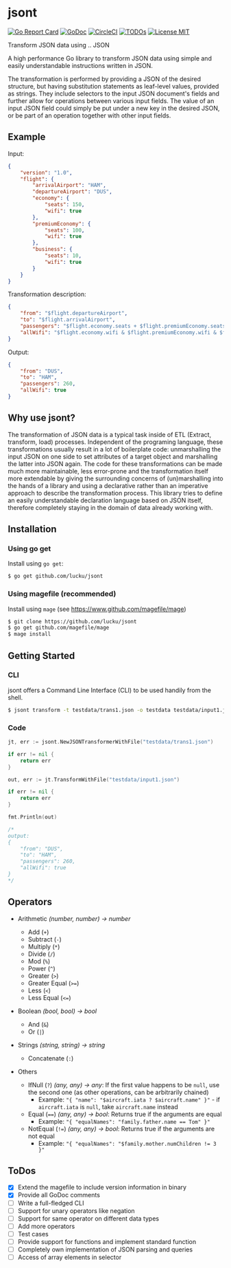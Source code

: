 # jsont
[![Go Report Card](https://goreportcard.com/badge/github.com/lucku/jsont)](https://goreportcard.com/report/github.com/lucku/jsont)
[![GoDoc](https://godoc.org/github.com/lucku/jsont?status.svg)](https://godoc.org/github.com/lucku/jsont)
[![CircleCI](https://circleci.com/gh/lucku/jsont.svg?style=shield)](https://circleci.com/gh/lucku/jsont)
[![TODOs](https://badgen.net/https/api.tickgit.com/badgen/github.com/lucku/jsont)](https://www.tickgit.com/browse?repo=github.com/lucku/jsont)
[![License MIT](https://img.shields.io/badge/License-MIT-brightgreen.svg)](https://img.shields.io/badge/License-MIT-brightgreen.svg)

Transform JSON data using .. JSON

A high performance Go library to transform JSON data using simple and easily understandable instructions written in JSON.

The transformation is performed by providing a JSON of the desired structure, but having substitution statements as leaf-level values, provided as strings. They include selectors to the input JSON document's fields and further allow for operations between various
input fields. The value of an input JSON field could simply be put under a new key in the desired JSON, or be part of an operation together with other input fields.

## Example

Input:
```json
{
    "version": "1.0",
    "flight": {
        "arrivalAirport": "HAM",
        "departureAirport": "DUS",
        "economy": {
            "seats": 150,
            "wifi": true
        },
        "premiumEconomy": {
            "seats": 100,
            "wifi": true
        },
        "business": {
            "seats": 10,
            "wifi": true
        }
    }
}
```

Transformation description:
```json
{
    "from": "$flight.departureAirport",
    "to": "$flight.arrivalAirport",
    "passengers": "$flight.economy.seats + $flight.premiumEconomy.seats + $flight.business.seats",
    "allWifi": "$flight.economy.wifi & $flight.premiumEconomy.wifi & $flight.business.wifi"
}
```

Output:
```json
{
    "from": "DUS",
    "to": "HAM",
    "passengers": 260,
    "allWifi": true
}
```

## Why use jsont?

The transformation of JSON data is a typical task inside of ETL (Extract, transform, load) processes. Independent of the programing language, these transformations usually result in a lot of boilerplate code: unmarshalling the input JSON on one side to set attributes of a target object and marshalling the latter into JSON again. The code for these transformations can be made much more maintainable, less error-prone and the transformation itself more extendable by giving the surrounding concerns of (un)marshalling into the hands of a library and using a declarative rather than an imperative approach to describe the transformation process. This library tries to define an easily understandable declaration language based on JSON itself, therefore completely staying in the domain of data already working with.

## Installation

### Using go get

Install using `go get`:

```bash
$ go get github.com/lucku/jsont
```

### Using magefile (recommended)

Install using `mage` (see https://www.github.com/magefile/mage)

```bash
$ git clone https://github.com/lucku/jsont
$ go get github.com/magefile/mage
$ mage install
```

## Getting Started

### CLI

jsont offers a Command Line Interface (CLI) to be used handily from the shell.

```bash
$ jsont transform -t testdata/trans1.json -o testdata testdata/input1.json
```

### Code

```go
jt, err := jsont.NewJSONTransformerWithFile("testdata/trans1.json")

if err != nil {
    return err
}

out, err := jt.TransformWithFile("testdata/input1.json")

if err != nil {
    return err
}

fmt.Println(out)

/* 
output: 
{
    "from": "DUS",
    "to": "HAM",
    "passengers": 260,
    "allWifi": true
}
*/
```

## Operators

- Arithmetic *(number, number) -> number*
  - Add (`+`)
  - Subtract (`-`)
  - Multiply (`*`)
  - Divide (`/`)
  - Mod (`%`)
  - Power (`^`)
  - Greater (`>`)
  - Greater Equal (`>=`)
  - Less (`<`)
  - Less Equal (`<=`)

- Boolean *(bool, bool) -> bool*
  - And (`&`)
  - Or (`|`)

- Strings *(string, string) -> string*
  - Concatenate (`:`)

- Others
  - IfNull (`?`) *(any, any) -> any*: If the first value happens to be `null`, use the second one (as other operations, can be arbitrarily chained)
    - Example: `"{ "name": "$aircraft.iata ? $aircraft.name" }"` - if `aircraft.iata` is `null`, take `aircraft.name` instead
  - Equal (`==`) *(any, any) -> bool*: Returns true if the arguments are equal
    - Example: `"{ "equalNames": "family.father.name == Tom" }"`
  - NotEqual (`!=`) *(any, any) -> bool*: Returns true if the arguments are not equal
    - Example: `"{ "equalNames": "$family.mother.numChildren != 3 }"`

## ToDos

- [x] Extend the magefile to include version information in binary
- [x] Provide all GoDoc comments
- [ ] Write a full-fledged CLI
- [ ] Support for unary operators like negation
- [ ] Support for same operator on different data types
- [ ] Add more operators
- [ ] Test cases
- [ ] Provide support for functions and implement standard function
- [ ] Completely own implementation of JSON parsing and queries
- [ ] Access of array elements in selector